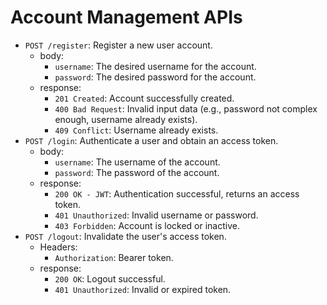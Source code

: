 # Account Management APIs

- `POST /register`: Register a new user account.
  - body:
    - `username`: The desired username for the account.
    - `password`: The desired password for the account.
  - response:
    - `201 Created`: Account successfully created.
    - `400 Bad Request`: Invalid input data (e.g., password not complex enough, username already exists).
    - `409 Conflict`: Username already exists.
- `POST /login`: Authenticate a user and obtain an access token.
  - body:
    - `username`: The username of the account.
    - `password`: The password of the account.
  - response:
    - `200 OK - JWT`: Authentication successful, returns an access token.
    - `401 Unauthorized`: Invalid username or password.
    - `403 Forbidden`: Account is locked or inactive.
- `POST /logout`: Invalidate the user's access token.
  - Headers:
    - `Authorization`: Bearer token.
  - response:
    - `200 OK`: Logout successful.
    - `401 Unauthorized`: Invalid or expired token.
